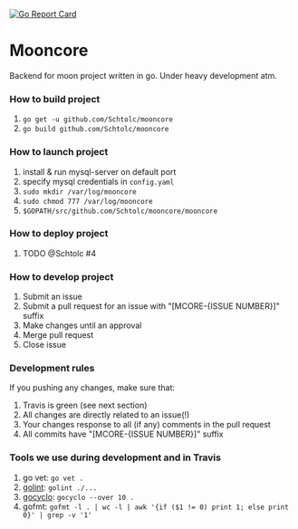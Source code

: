 [![Go Report Card](https://goreportcard.com/badge/github.com/Schtolc/mooncore)](https://goreportcard.com/report/github.com/Schtolc/mooncore)

# Mooncore
Backend for moon project written in go. Under heavy development atm.

### How to build project
1. `go get -u github.com/Schtolc/mooncore`
2. `go build github.com/Schtolc/mooncore`

### How to launch project
1. install & run mysql-server on default port
2. specify mysql credentials in `config.yaml`
3. `sudo mkdir /var/log/mooncore`
4. `sudo chmod 777 /var/log/mooncore`
5. `$GOPATH/src/github.com/Schtolc/mooncore/mooncore`

### How to deploy project
1. TODO @Schtolc #4

### How to develop project
1. Submit an issue
2. Submit a pull request for an issue with "[MCORE-{ISSUE NUMBER}]" suffix
3. Make changes until an approval
4. Merge pull request
5. Close issue

### Development rules
If you pushing any changes, make sure that:
1. Travis is green (see next section)
2. All changes are directly related to an issue(!)
3. Your changes response to all (if any) comments in the pull request
4. All commits have "[MCORE-{ISSUE NUMBER}]" suffix

### Tools we use during development and in Travis
1. go vet: `go vet .`
2. [golint](https://github.com/golang/lint): `golint ./...`
3. [gocyclo](https://github.com/fzipp/gocyclo): `gocyclo --over 10 .`
4. gofmt: `gofmt -l . | wc -l | awk '{if ($1 != 0) print 1; else print 0}' | grep -v '1'`